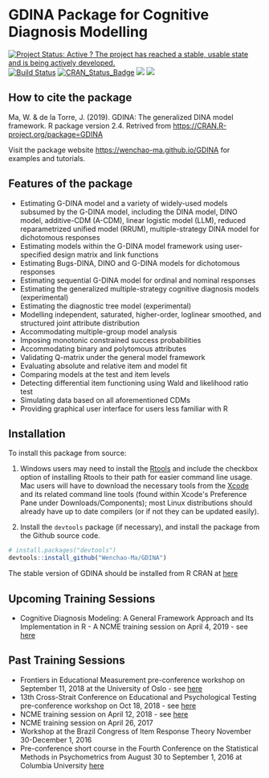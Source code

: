 
<!-- README.md is generated from README.Rmd. Please edit that file -->
GDINA Package for Cognitive Diagnosis Modelling
===============================================

[![Project Status: Active ? The project has reached a stable, usable state and is being actively developed.](http://www.repostatus.org/badges/latest/active.svg)](http://www.repostatus.org/#active) [![Build Status](https://travis-ci.org/Wenchao-Ma/GDINA.svg?branch=master)](https://travis-ci.org/Wenchao-Ma/GDINA) [![CRAN\_Status\_Badge](http://www.r-pkg.org/badges/version/GDINA)](https://cran.r-project.org/package=GDINA) [![](https://cranlogs.r-pkg.org/badges/GDINA?color=brightgreen)](https://cran.r-project.org/package=GDINA) [![](http://cranlogs.r-pkg.org/badges/grand-total/GDINA?color=green)](https://cran.r-project.org/package=GDINA)

How to cite the package
-----------------------

Ma, W. & de la Torre, J. (2019). GDINA: The generalized DINA model framework. R package version 2.4. Retrived from <https://CRAN.R-project.org/package=GDINA>

Visit the package website <https://wenchao-ma.github.io/GDINA> for examples and tutorials.

Features of the package
-----------------------

-   Estimating G-DINA model and a variety of widely-used models subsumed by the G-DINA model, including the DINA model, DINO model, additive-CDM (A-CDM), linear logistic model (LLM), reduced reparametrized unified model (RRUM), multiple-strategy DINA model for dichotomous responses
-   Estimating models within the G-DINA model framework using user-specified design matrix and link functions
-   Estimating Bugs-DINA, DINO and G-DINA models for dichotomous responses
-   Estimating sequential G-DINA model for ordinal and nominal responses
-   Estimating the generalized multiple-strategy cognitive diagnosis models (experimental)
-   Estimating the diagnostic tree model (experimental)
-   Modelling independent, saturated, higher-order, loglinear smoothed, and structured joint attribute distribution
-   Accommodating multiple-group model analysis
-   Imposing monotonic constrained success probabilities
-   Accommodating binary and polytomous attributes
-   Validating Q-matrix under the general model framework
-   Evaluating absolute and relative item and model fit
-   Comparing models at the test and item levels
-   Detecting differential item functioning using Wald and likelihood ratio test
-   Simulating data based on all aforementioned CDMs
-   Providing graphical user interface for users less familiar with R

Installation
------------

To install this package from source:

1.  Windows users may need to install the [Rtools](https://CRAN.R-project.org/bin/windows/Rtools/) and include the checkbox option of installing Rtools to their path for easier command line usage. Mac users will have to download the necessary tools from the [Xcode](https://itunes.apple.com/ca/app/xcode/id497799835?mt=12) and its related command line tools (found within Xcode's Preference Pane under Downloads/Components); most Linux distributions should already have up to date compilers (or if not they can be updated easily).

2.  Install the `devtools` package (if necessary), and install the package from the Github source code.

``` r
# install.packages("devtools")
devtools::install_github("Wenchao-Ma/GDINA")
```

The stable version of GDINA should be installed from R CRAN at [here](https://CRAN.R-project.org/package=GDINA)

Upcoming Training Sessions
--------------------------

-   Cognitive Diagnosis Modeling: A General Framework Approach and Its Implementation in R - A NCME training session on April 4, 2019 - see [here](https://www.ncme.org/meetings/annualmeeting)

Past Training Sessions
----------------------

-   Frontiers in Educational Measurement pre-conference workshop on September 11, 2018 at the University of Oslo - see [here](http://www.uv.uio.no/cemo/english/conferences/fremo2018/pre-conference/)
-   13th Cross-Strait Conference on Educational and Psychological Testing pre-conference workshop on Oct 18, 2018 - see [here](https://csept2018.weebly.com/workshop.html)
-   NCME training session on April 12, 2018 - see [here](https://www.ncme.org/NCME)
-   NCME training session on April 26, 2017
-   Workshop at the Brazil Congress of Item Response Theory November 30-December 1, 2016
-   Pre-conference short course in the Fourth Conference on the Statistical Methods in Psychometrics from August 30 to September 1, 2016 at Columbia University [here](https://sites.google.com/site/2016psychometrics/)
